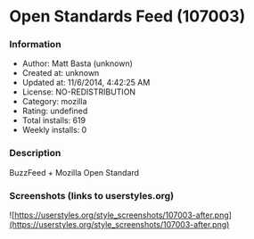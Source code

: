 # Open Standards Feed (107003)

### Information
- Author: Matt Basta (unknown)
- Created at: unknown
- Updated at: 11/6/2014, 4:42:25 AM
- License: NO-REDISTRIBUTION
- Category: mozilla
- Rating: undefined
- Total installs: 619
- Weekly installs: 0


### Description
BuzzFeed + Mozilla Open Standard


### Screenshots (links to userstyles.org)
![https://userstyles.org/style_screenshots/107003-after.png](https://userstyles.org/style_screenshots/107003-after.png)


